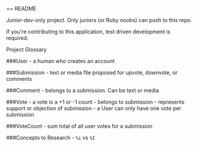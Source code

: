 == README

Junior-dev-only project. Only juniors (or Ruby noobs) can push to this repo.

If you're contributing to this application, test driven development is required.

Project Glossary

###User
    - a human who creates an account

###Submission
    - text or media file proposed for upvote, downvote, or comments

###Comment
    - belongs to a submission. Can be text or media

###Vote
    - a vote is a +1 or -1 count
    - belongs to submission
    - represents support or objection of submission
    - a User can only have one vote per submission

###VoteCount
    - sum total of all user votes for a submission

###Concepts to Research
    - `%i` vs `%I`
